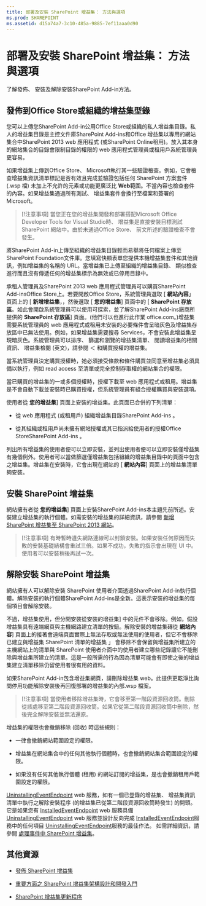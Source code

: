 ```yaml
---
title: 部署及安裝 SharePoint 增益集： 方法與選項
ms.prod: SHAREPOINT
ms.assetid: d15a74a7-3c10-485a-9885-7ef11aaa0d90
---
```



# 部署及安裝 SharePoint 增益集： 方法與選項
了解發佈、 安裝及解除安裝SharePoint Add-in方法。
## 發佈到Office Store或組織的增益集型錄
<a name="MarketOrCatalog"> </a>

您可以上傳您SharePoint Add-in公用Office Store或組織的私人增益集目錄。私人的增益集目錄是主控文件庫SharePoint Add-ins和Office 增益集以專用的網站集合中SharePoint 2013 web 應用程式 (或SharePoint Online租用)。放入其本身的網站集合的目錄會限制目錄的權限的 web 應用程式管理員或租用戶系統管理員更容易。
  
    
    
如果增益集上傳到Office Store、 Microsoft執行其一些驗證檢查。例如，它會檢查增益集資訊清單標記是否有效且完成並驗證包括任何 SharePoint 方案套件 (.wsp 檔) 未加上不允許的元素或功能更廣泛比 **Web**範圍。不當內容也檢查套件的內容。如果增益集通過所有測試、 增益集套件會換行至檔案和簽署的Microsoft。
  
    
    

> [!注意事項]
> 當您正在您的增益集開發和部署搭配Microsoft Office Developer Tools for Visual Studio時、 增益集是直接安裝目標測試 SharePoint 網站中。由於未通過Office Store、 前文所述的驗證檢查不會發生。
  
    
    

將SharePoint Add-in上傳至組織的增益集目錄輕而易舉將任何檔案上傳至SharePoint Foundation文件庫。您填寫快顯表單您提供本機增益集套件和其他資訊，例如增益集的名稱的 URL。當增益集已上傳至組織的增益集目錄、 類似檢查進行而且沒有傳遞任何的增益集標示為無效或已停用目錄中。
  
    
    
承租人管理員及SharePoint 2013 web 應用程式管理員可以購買SharePoint Add-insOffice Store上。若要開啟Office Store，系統管理員選取 [ **網站內容**」 頁面上的 [ **新增增益集**，，然後選取 [ **您的增益集**] 頁面中的 [ **SharePoint 存放區**。如此會開啟系統管理員可以使用可探索，並了解SharePoint Add-ins廠商所提供的 **SharePoint 存放區**] 頁面。(他們可以也進行此作業 office.com。)增益集需要系統管理員的 web 應用程式或租用未安裝的必要條件會呈暗灰色及增益集存放區中已無法使用。例如，如果增益集需要搜尋 Services，不會安裝此增益集呈現暗灰色。系統管理員可以排序、 篩選和瀏覽的增益集清單、 閱讀增益集的相關資訊、 增益集檢閱 (英文)，請參閱 ＜ 和購買授權的增益集。
  
    
    
當系統管理員決定購買授權時，她必須接受條款和條件購買並同意至增益集必須具備以執行，例如 read access 至清單或完全控制存取權的網站集合的權限。
  
    
    
當已購買的增益集的一或多個授權時，授權下載至 web 應用程式或租用。增益集是不會自動下載並安裝時已購買授權，但系統管理員有組合授權購買與安裝選項。
  
    
    
使用者從 **您的增益集**] 頁面上安裝的增益集。此頁面已合併的下列清單：
  
    
    

- 從 web 應用程式 (或租用戶) 組織增益集目錄SharePoint Add-ins 。
    
  
- 從其組織或租用戶尚未擁有網站授權或其已指派給使用者的授權Office StoreSharePoint Add-ins 。
    
  
列出所有增益集的使用者便可以立即安裝，並列出使用者便可以立即安裝僅增益集有幾個例外。使用者可以當做篩選僅增益集包括組織的增益集目錄中的頁面中包含之增益集。增益集在安裝時，它會出現在網站的 [ **網站內容**] 頁面上的增益集清單夠安裝。
  
    
    

## 安裝 SharePoint 增益集
<a name="Installing"> </a>

網站擁有者從 **您的增益集**] 頁面上安裝SharePoint Add-ins本主題先前所述。安裝建立增益集的執行個體。如需安裝的增益集的詳細資訊，請參閱 [新增 SharePoint 增益集至 SharePoint 2013 網站](https://technet.microsoft.com/en-us/library/fp161231.aspx)。
  
    
    

> [!注意事項]
> 有時暫時遺失網路連線可以封鎖安裝。如果安裝任何原因而失敗的安裝基礎結構會重試三倍。如果不成功，失敗的指示會出現在 UI 中。使用者可以安裝稍後再試一次。
  
    
    


## 解除安裝 SharePoint 增益集
<a name="Uninstalling"> </a>

網站擁有人可以解除安裝 SharePoint 使用者介面透過SharePoint Add-in執行個體。解除安裝的執行個體SharePoint Add-ins是全新。這表示安裝的增益集的每個項目會解除安裝。
  
    
    
不過，增益集使用，但分開安裝從安裝的增益集] 中的元件不會移除。例如，假設增益集具有遠端網頁與主機網路建立清單的按鈕。解除安裝的增益集磚從 **網站內容**] 頁面上的接著會遠端頁面實際上無法存取或無法使用的使用者，但它不會移除已建立與增益集 SharePoint 清單的增益集 」 會移除不會保留與增益集所建立的主機網站上的清單與 SharePoint 使用者介面中的使用者建立哪些記錄讓它不能刪除與增益集所建立的清單。這是一般所需的行為因為清單可能會有即使之後的增益集建立清單移除仍留使用者很有用的資料。
  
    
    
如果SharePoint Add-in包含增益集網頁，請刪除增益集 web。此提供更乾淨比詢問停用功能解除安裝後再回復部署的增益集的內部.wsp 檔案。
  
    
    

> [!注意事項]
> 當使用者移除增益集時，它會移至第一階段資源回收筒。刪除從該處移至第二階段資源回收筒。如果它從第二階段資源回收筒中刪除，然後完全解除安裝並無法還原。
  
    
    

增益集的權限也會撤銷移除 (回收) 時這些規則：
  
    
    

- 一律會撤銷網站範圍設定的權限。
    
  
- 增益集在網站集合中的任何其他執行個體時，也會撤銷網站集合範圍設定的權限。
    
  
- 如果沒有任何其他執行個體 (租用) 的網站訂閱的增益集，是也會撤銷租用戶範圍設定的權限。
    
  
 [UninstallingEventEndpoint](http://msdn.microsoft.com/library/4194e44b-f2af-1db4-aad5-9b7b511b4348%28Office.15%29.aspx) web 服務，如有一個已登錄的增益集、 增益集資訊清單中執行之解除安裝程序 (的增益集已從第二階段資源回收筒時發生) 的開頭。它是如果您有 [InstalledEventEndpoint](http://msdn.microsoft.com/library/af9f83d8-8325-3ede-d7b0-bb82c0445eb9%28Office.15%29.aspx) web 服務具備 [UninstallingEventEndpoint](http://msdn.microsoft.com/library/4194e44b-f2af-1db4-aad5-9b7b511b4348%28Office.15%29.aspx) web 服務並設計反向完成 [InstalledEventEndpoint](http://msdn.microsoft.com/library/af9f83d8-8325-3ede-d7b0-bb82c0445eb9%28Office.15%29.aspx)服務中的任何項目 [UninstallingEventEndpoint](http://msdn.microsoft.com/library/4194e44b-f2af-1db4-aad5-9b7b511b4348%28Office.15%29.aspx)服務的最佳作法。 如需詳細資訊，請參閱 [處理事件中 SharePoint 增益集](handle-events-in-sharepoint-add-ins.md)。
  
    
    

## 其他資源
<a name="SP15deployinstallapps_addlresources"> </a>


-  [發佈 SharePoint 增益集](publish-sharepoint-add-ins.md)
    
  
-  [重要方面之 SharePoint 增益集架構設計和開發入門](important-aspects-of-the-sharepoint-add-in-architecture-and-development-landscap.md)
    
  
-  [SharePoint 增益集更新程序](sharepoint-add-ins-update-process.md)
    
  


